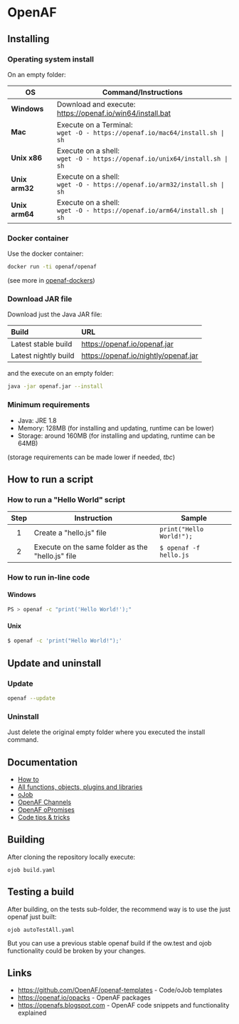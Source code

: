 # OpenAF

## Installing

### Operating system install

On an empty folder:

| OS | Command/Instructions |
|----|----------------------|
| **Windows** | Download and execute:<br/> https://openaf.io/win64/install.bat |
| **Mac** | Execute on a Terminal:<br/>````wget -O - https://openaf.io/mac64/install.sh \| sh```` |
| **Unix x86** | Execute on a shell:<br/>````wget -O - https://openaf.io/unix64/install.sh \| sh```` |
| **Unix arm32** | Execute on a shell:<br/>````wget -O - https://openaf.io/arm32/install.sh \| sh```` |
| **Unix arm64** | Execute on a shell:<br/>````wget -O - https://openaf.io/arm64/install.sh \| sh````|

### Docker container

Use the docker container:

````bash
docker run -ti openaf/openaf
````

(see more in [openaf-dockers](https://github.com/OpenAF/openaf-dockers))

### Download JAR file

Download just the Java JAR file:

| Build | URL |
|:----- |:--- |
| Latest stable build | https://openaf.io/openaf.jar |
| Latest nightly build | https://openaf.io/nightly/openaf.jar |

and the execute on an empty folder:

````bash
java -jar openaf.jar --install
````

### Minimum requirements

* Java: JRE 1.8
* Memory: 128MB (for installing and updating, runtime can be lower)
* Storage: around 160MB (for installing and updating, runtime can be 64MB)

(storage requirements can be made lower if needed, _tbc_)

## How to run a script

### How to run a "Hello World" script

| Step | Instruction | Sample |
|:----:|-------------|--------|
| 1 | Create a "hello.js" file | ````print("Hello World!");```` |
| 2 | Execute on the same folder as the "hello.js" file | ````$ openaf -f hello.js```` |

### How to run in-line code

#### Windows

````sh
PS > openaf -c "print('Hello World!');"
````

#### Unix

````sh
$ openaf -c 'print("Hello World!");'
````

## Update and uninstall

### Update

````sh
openaf --update
````

### Uninstall

Just delete the original empty folder where you executed the install command.

## Documentation

* [How to](How-to)
* [All functions, objects, plugins and libraries](documentation)
* [oJob](oJob)
* [OpenAF Channels](OpenAF-Channels)
* [OpenAF oPromises](OpenAF-oPromise)
* [Code tips & tricks](Tips-&-tricks)

## Building

After cloning the repository locally execute: 

````
ojob build.yaml
````

## Testing a build

After building, on the tests sub-folder, the recommend way is to use the just openaf just built:

````
ojob autoTestAll.yaml
````

But you can use a previous stable openaf build if the ow.test and ojob functionality could be broken by your changes.

## Links

* https://github.com/OpenAF/openaf-templates - Code/oJob templates
* https://openaf.io/opacks - OpenAF packages
* https://openafs.blogspot.com - OpenAF code snippets and functionality explained
